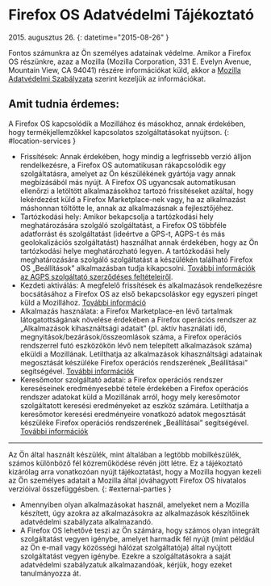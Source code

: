 # Firefox OS Adatvédelmi Tájékoztató

2015\. augusztus 26\.
{: datetime="2015-08-26" }

Fontos számunkra az Ön személyes adatainak védelme. Amikor a Firefox OS részünkre, azaz a Mozilla (Mozilla Corporation, 331 E. Evelyn Avenue, Mountain View, CA 94041) részére információkat küld, akkor a [Mozilla Adatvédelmi Szabályzata](https://www.mozilla.org/hu/privacy/) szerint kezeljük az információkat.

## Amit tudnia érdemes:

A Firefox OS kapcsolódik a Mozillához és másokhoz, annak érdekében, hogy termékjellemzőkkel kapcsolatos szolgáltatásokat nyújtson.
{: #location-services }

* Frissítések: Annak érdekében, hogy mindig a legfrissebb verzió álljon rendelkezésre, a Firefox OS automatikusan rákapcsolódik egy szolgáltatásra, amelyet az Ön készülékének gyártója vagy annak megbízásából más nyújt. A Firefox OS ugyancsak automatikusan ellenőrzi a letöltött alkalmazásokhoz tartozó frissítéseket azáltal, hogy lekérdezést küld a Firefox Marketplace-nek vagy, ha az alkalmazást máshonnan töltötte le, annak az alkalmazásnak a fejlesztőjéhez.
* Tartózkodási hely: Amikor bekapcsolja a tartózkodási hely meghatározására szolgáló szolgáltatást, a Firefox OS többféle adatforrást és szolgáltatást (ideértve a GPS-t, AGPS-t és más geolokalizációs szolgáltatást) használhat annak érdekében, hogy az Ön tartózkodási helye meghatározható legyen. A tartózkodási hely meghatározására szolgáló szolgáltatást a készülékén található Firefox OS „Beállítások” alkalmazásban tudja kikapcsolni. [További információk az AGPS szolgáltató szerződéses feltételeiről](https://wiki.mozilla.org/Firefox_OS/AGPS_service_provider_terms).
* Kezdeti aktiválás: A megfelelő frissítések és alkalmazások rendelkezésre bocsátásához a Firefox OS az első bekapcsoláskor egy egyszeri pinget küld a Mozillához. [További információ](https://wiki.mozilla.org/FirefoxOS/Metrics)
* Alkalmazás használata: a Firefox Marketplace-en lévő tartalmak látogatottságának növelése érdekében a Firefox operációs rendszer az „Alkalmazások kihasználtsági adatait” (pl. aktív használati idő, megnyitások/bezárások/összeomlások száma, a Firefox operációs rendszerrel futó eszközökön lévő nem telepített alkalmazások száma) elküld‎‏‎‎‎i a Mozillának. Letilthatja az alkalmazások kihasználtsági adatainak megosztását készüléke Firefox operációs rendszerének „Beállításai” segítségével. [További információk](https://wiki.mozilla.org/FirefoxOS/Metrics/App_Usage)
* Keresőmotor szolgáltató adatai: a Firefox operációs rendszer kereséseinek eredményesebbé tétele érdekében a Firefox operációs rendszer adatokat küld a Mozillának arról, hogy mely keresőmotor szolgáltatott keresési eredményeket az eszköz számára. Letilthatja a keresőmotor keresési eredményeire vonatkozó adatok megosztását készüléke Firefox operációs rendszerének „Beállításai” segítségével. [További információk](https://wiki.mozilla.org/FirefoxOS/Metrics/App_Usage)

---------------------------------------

Az Ön által használt készülék, mint általában a legtöbb mobilkészülék, számos különböző fél közreműködése révén jött létre. Ez a tájékoztató kizárólag arra vonatkozóan nyújt tájékoztatást, hogy a Mozilla hogyan kezeli az Ön személyes adatait a Mozilla által jóváhagyott Firefox OS hivatalos verzióival összefüggésben.
{: #external-parties }

* Amennyiben olyan alkalmazásokat használ, amelyeket nem a Mozilla készített, úgy azokra az alkalmazásokra az alkalmazások készítőinek adatvédelmi szabályzata alkalmazandó.
* A Firefox OS lehetővé teszi az Ön számára, hogy számos olyan integrált szolgáltatást vegyen igénybe, amelyet harmadik fél nyújt (mint például az Ön e-mail vagy közösségi hálózat szolgáltatója) által nyújtott szolgáltatást vegyen igénybe. Ezekre a szolgáltatásokra a saját adatvédelmi szabályzatuk alkalmazandóak, kérjük, hogy ezeket tanulmányozza át.
